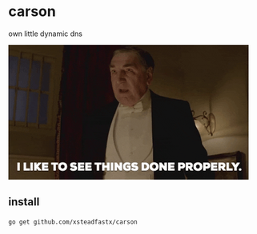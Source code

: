 # carson

own little dynamic dns

![](./README.gif)

## install

`go get github.com/xsteadfastx/carson`
